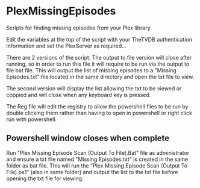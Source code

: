 # PlexMissingEpisodes

Scripts for finding missing episodes from your Plex library.

Edit the variables at the top of the script with your TheTVDB authentication information and set the PlexServer as required...

There are 2 versions of the script. The output to file version will close after running, so in order to run this file it will require to be run via the output to file bat file. This will output the list of missing episodes to a "Missing Episodes.txt" file located in the same directory and open the txt file to view.

The second version will display the list allowing the txt to be viewed or coppied and will close when any keyboard key is pressed.

The Reg file will edit the registry to allow the powershell files to be run by double clicking them rather than having to open in powershell or right click run with powershell.

## Powershell window closes when complete

Run "Plex Missing Episode Scan (Output To File).Bat" file as administrator and ensure a txt file named "Missing Episodes.txt" is created in the same folder as bat file. This will run the "Plex Missing Episode Scan (Output To File).ps1" (also in same folder) and output the list to the txt file before opening the txt file for viewing.
